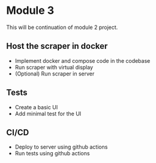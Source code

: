 # Module 3

This will be continuation of module 2 project.

## Host the scraper in docker

- Implement docker and compose code in the codebase
- Run scraper with virtual display
- (Optional) Run scraper in server

## Tests

- Create a basic UI
- Add minimal test for the UI

## CI/CD

- Deploy to server using github actions
- Run tests using github actions
